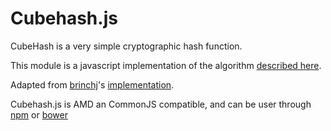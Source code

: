 Cubehash.js
===========
CubeHash is a very simple cryptographic hash function.

This module is a javascript implementation of the algorithm [described here](http://cubehash.cr.yp.to/).

Adapted from [brinchj](https://github.com/brinchj)'s [implementation](https://github.com/brinchj/RndPhrase/blob/master/lib/cubehash.js).

Cubehash.js is AMD an CommonJS compatible, and can be user through [npm](https://npmjs.org) or [bower](http://bower.io)
